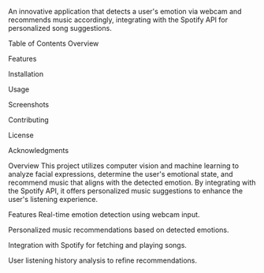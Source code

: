 An innovative application that detects a user's emotion via webcam and recommends music accordingly, integrating with the Spotify API for personalized song suggestions.​

Table of Contents
Overview

Features

Installation

Usage

Screenshots

Contributing

License

Acknowledgments

Overview
This project utilizes computer vision and machine learning to analyze facial expressions, determine the user's emotional state, and recommend music that aligns with the detected emotion. By integrating with the Spotify API, it offers personalized music suggestions to enhance the user's listening experience.​

Features
Real-time emotion detection using webcam input.​

Personalized music recommendations based on detected emotions.​

Integration with Spotify for fetching and playing songs.​

User listening history analysis to refine recommendations.
